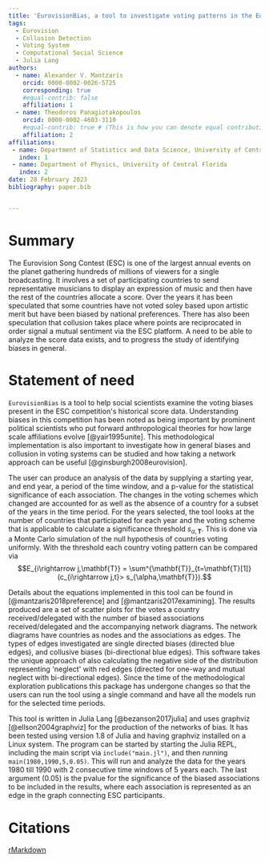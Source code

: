 ```yaml
---
title: 'EurovisionBias, a tool to investigate voting patterns in the Eurovision Song Contest'
tags:
  - Eurovision
  - Collusion Detection
  - Voting System
  - Computational Social Science
  - Julia Lang
authors:
  - name: Alexander V. Mantzaris
    orcid: 0000-0002-0026-5725
    corresponding: true
    #equal-contrib: false
    affiliation: 1
  - name: Theodoros Panagiotakopoulos
    orcid: 0000-0002-4603-3110
    #equal-contrib: true # (This is how you can denote equal contributions between multiple authors)
    affiliation: 2
affiliations:
 - name: Department of Statistics and Data Science, University of Central Florida
   index: 1
 - name: Department of Physics, University of Central Florida
   index: 2
date: 28 February 2023
bibliography: paper.bib


---
```


# Summary

The Eurovision Song Contest (ESC) is one of the largest annual events
on the planet gathering hundreds of millions of viewers for a single broadcasting.
It involves a set of participating countries to send representative musicians to
display an expression of music and then have the rest of the countries allocate a score.
Over the years it has been speculated that some countries have not voted soley based
upon artistic merit but have been biased by national preferences. There has also
been speculation that collusion takes place where points are reciprocated in order
signal a mutual sentiment via the ESC platform. A need to be able to analyze the score
data exists, and to progress the study of identifying biases in general.

# Statement of need

`EurovisionBias` is a tool to help social scientists examine the voting biases
present in the ESC competition's historical score data. Understanding biases in this competition
has been noted as being important by prominent political scientists who put
forward anthropological theories for how large scale affiliations evolve [@yair1995unite].
This methodological implementation is also important to investigate how in general biases
and collusion in voting systems can be studied and how taking a network approach
can be useful [@ginsburgh2008eurovision].

The user can produce an analysis of the
data by supplying a starting year, and end year, a period of the time window, and
a p-value for the statistical significance of each association. The changes in
the voting schemes which changed are accounted for as well as the absence of a
country for a subset of the years in the time period. For the years selected,
the tool looks at the number of countries that participated for each year and the voting
scheme that is applicable to calculate a significance threshold $s_{\alpha,\mathbf{T}}$.
This is done via a Monte Carlo simulation of the null hypothesis of countries voting
uniformly. With the threshold each country voting pattern can be compared via
$$E_{i\rightarrow j,\mathbf{T}} = \sum^{\mathbf{T}}_{t=\mathbf{T}[1]}(c_{i\rightarrow j,t}> s_{\alpha,\mathbf{T}}).$$

Details about the equations implemented in this tool can be found in
[@mantzaris2018preference] and [@mantzaris2017examining].
The results produced are a set of scatter plots for the votes a country received/delegated
with the number of biased associations received/delegated and the accompanying network diagrams.
The network diagrams have countries as nodes and the associations as edges.
The types of edges investigated are single directed biases (directed blue edges),
and collusive biases (bi-directional blue edges). This software takes the unique approach
of also calculating the negative side of the distribution representing 'neglect'
with red edges (directed for one-way and mutual neglect with bi-directional edges).
Since the time of the methodological exploration publications this package has undergone changes so
that the users can run the tool using a single command and have all the models run for the
selected time periods.

This tool is written in Julia Lang [@bezanson2017julia] and uses graphviz [@ellson2004graphviz]
for the production of the networks of bias. It has been tested using version 1.8 of Julia and
having graphviz installed on a Linux system. The program can be started by starting the Julia
REPL, including the main script via `include("main.jl")`, and then running `main(1980,1990,5,0.05)`.
This will run and analyze the data for the years 1980 till 1990 with 2 consecutive time windows
of 5 years each. The last argument (0.05) is the pvalue for the significance of the biased associations 
to be included in the results, where each association is represented as an edge in the graph
connecting ESC participants. 


# Citations

[rMarkdown](http://rmarkdown.rstudio.com/authoring_bibliographies_and_citations.html)
